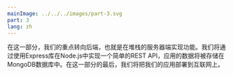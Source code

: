 ```yaml
---
mainImage: ../../../images/part-3.svg
part: 3
lang: zh
---
```


<div class="intro">

<!-- In this part our focus shifts towards the backend, that is, towards implementing functionality on the server side of the stack. We will implement a simple REST API in Node.js by using the Express library, and the application's data will be stored in a MongoDB database. At the end of this part, we will deploy our application to the internet.-->
 在这一部分，我们的重点转向后端，也就是在堆栈的服务器端实现功能。我们将通过使用Express库在Node.js中实现一个简单的REST API，应用的数据将被存储在MongoDB数据库中。在这一部分的最后，我们将把我们的应用部署到互联网上。

</div>
